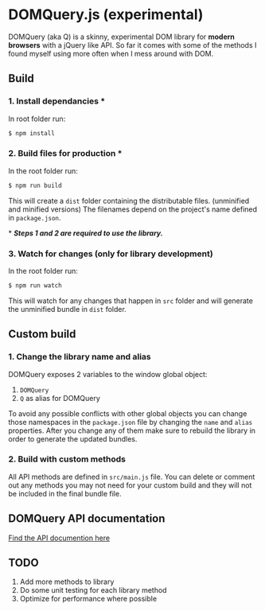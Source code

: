 # DOMQuery.js (experimental)
DOMQuery (aka Q) is a skinny, experimental DOM library for **modern browsers** with a jQuery like API. So far it comes with some of the methods I found myself using more often when I mess around with DOM.

## Build

### 1. Install dependancies \*
In root folder run:
```sh
$ npm install
```

### 2. Build files for production \*
In the root folder run:
```sh
$ npm run build
```
This will create a ```dist``` folder containing the distributable files. (unminified and minified versions)
The filenames depend on the project's name defined in ```package.json```.

\* ***Steps 1 and 2 are required to use the library.***

### 3. Watch for changes (only for library development)
In the root folder run:
```sh
$ npm run watch
```
This will watch for any changes that happen in ```src``` folder and will generate the unminified bundle in ```dist``` folder.

## Custom build

### 1. Change the library name and alias
DOMQuery exposes 2 variables to the window global object:

1. ```DOMQuery```
2. ```Q``` as alias for DOMQuery

To avoid any possible conflicts with other global objects you can change those namespaces in the ```package.json``` file by changing the ```name``` and ```alias``` properties. After you change any of them make sure to rebuild the library in order to generate the updated bundles.

### 2. Build with custom methods
All API methods are defined in ```src/main.js``` file.
You can delete or comment out any methods you may not need for your custom build and they will not be included in the final bundle file.

## DOMQuery API documentation

[Find the API documention here](docs#domquery-api)

## TODO
1. Add more methods to library
2. Do some unit testing for each library method
3. Optimize for performance where possible
